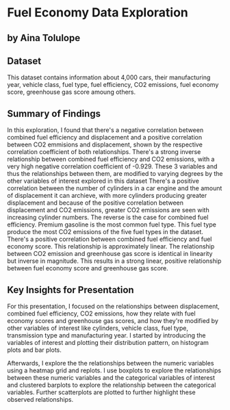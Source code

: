 # Fuel Economy Data Exploration
## by Aina Tolulope


## Dataset

This dataset contains information about 4,000 cars, their manufacturing year, vehicle class, fuel type, fuel efficiency, CO2 emissions, fuel economy score, greenhouse gas score amoung others.


## Summary of Findings

In this exploration, I found  that there's a negative correlation between combined fuel efficiency and displacement and a positive correlation between CO2 emmisions and displacement, shown by the respective correlation coefficient of both relationships.
There's a strong inverse relationship between combined fuel efficiency and CO2 emissions, with a very high negative correlation coefficient of -0.929. These 3 variables and thus the relationships between them, are modified to varying degrees by the other variables of interest explored in this dataset
There's a positive correlation between the number of cylinders in a car engine and the amount of displacement it can archieve, with more cylinders producing greater displacement and because of the positive correlation between displacement and CO2 emissions, greater CO2 emissions are seen with increasing cylinder numbers. The reverse is the case for combined fuel efficiency.
Premium gasoline is the most common fuel type. This fuel type produce the most CO2 emissions of the five fuel types in the dataset.
There's a positive correlation between combined fuel efficiency and fuel economy score. This relationship is approximately linear. The relationship between CO2 emission and greenhouse gas score is identical in linearity but inverse in magnitude. This results in a strong linear, positive relationship between fuel economy score and greenhouse gas score.



## Key Insights for Presentation

For this presentation, I focused on the relationships between displacement, combined fuel efficiency, CO2 emissions, how they relate with fuel economy scores and greenhouse gas scores, and how they're modified by other variables of interest like cylinders, vehicle class, fuel type, transmission type and manufacturing year. I started by introducing the
variables of interest and plotting their distribution pattern, on histogram plots and bar plots.

Afterwards, I explore the the relationships between the numeric variables using a heatmap grid and replots. I use boxplots to explore the relationships between these numeric variables and the categorical variables of interest and clustered barplots to explore the relationship between the categorical variables. Further scatterplots are plotted to further highlight these observed relationships. 
